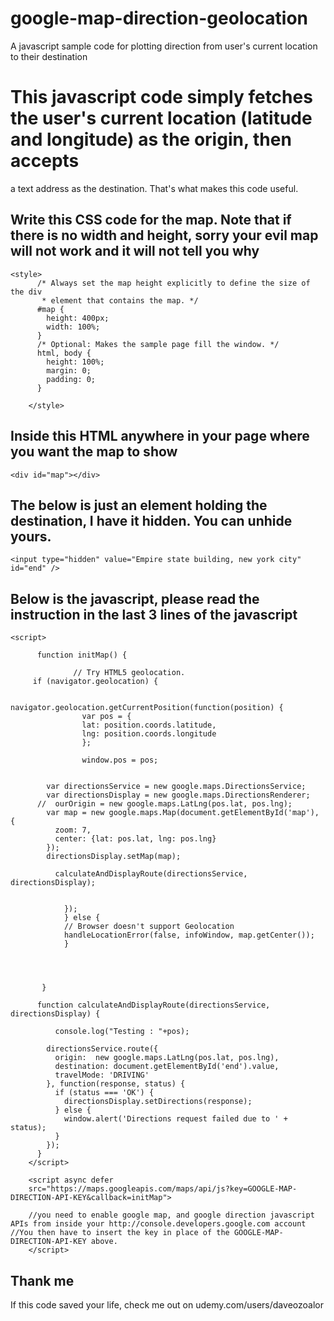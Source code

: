 # google-map-direction-geolocation
A javascript sample code for plotting direction from user's current location to their destination



# This javascript code simply fetches the user's current location (latitude and longitude) as the origin, then accepts
a text address as the destination. That's what makes this code useful. 

## Write this CSS code for the map. Note that if there is no width and height, sorry your evil map will not work and it will not tell you why 
````
<style>
      /* Always set the map height explicitly to define the size of the div
       * element that contains the map. */
      #map {
        height: 400px;
        width: 100%;
      }
      /* Optional: Makes the sample page fill the window. */
      html, body {
        height: 100%;
        margin: 0;
        padding: 0;
      }
 
    </style> 
````

## Inside this HTML anywhere in your page where you want the map to show 
   `
    <div id="map"></div>
    `
    
    
## The below is just an element holding the destination, I have it hidden. You can unhide yours. 
   
    <input type="hidden" value="Empire state building, new york city" id="end" />
  

## Below is the javascript, please read the instruction in the last 3 lines of the javascript 

````
<script>

      function initMap() {

              // Try HTML5 geolocation.
     if (navigator.geolocation) {
            
            navigator.geolocation.getCurrentPosition(function(position) {
                var pos = {
                lat: position.coords.latitude,
                lng: position.coords.longitude
                };

                window.pos = pos; 


        var directionsService = new google.maps.DirectionsService;
        var directionsDisplay = new google.maps.DirectionsRenderer;
      //  ourOrigin = new google.maps.LatLng(pos.lat, pos.lng);
        var map = new google.maps.Map(document.getElementById('map'), {
          zoom: 7,
          center: {lat: pos.lat, lng: pos.lng}
        });
        directionsDisplay.setMap(map);

          calculateAndDisplayRoute(directionsService, directionsDisplay);


            });
            } else {
            // Browser doesn't support Geolocation
            handleLocationError(false, infoWindow, map.getCenter());
            }



        
       }

      function calculateAndDisplayRoute(directionsService, directionsDisplay) {

          console.log("Testing : "+pos);

        directionsService.route({
          origin:  new google.maps.LatLng(pos.lat, pos.lng),
          destination: document.getElementById('end').value,
          travelMode: 'DRIVING'
        }, function(response, status) {
          if (status === 'OK') {
            directionsDisplay.setDirections(response);
          } else {
            window.alert('Directions request failed due to ' + status);
          }
        });
      }
    </script>
    
    <script async defer
    src="https://maps.googleapis.com/maps/api/js?key=GOOGLE-MAP-DIRECTION-API-KEY&callback=initMap">
    
    //you need to enable google map, and google direction javascript APIs from inside your http://console.developers.google.com account
//You then have to insert the key in place of the GOOGLE-MAP-DIRECTION-API-KEY above.
    </script>
````


## Thank me
If this code saved your life, check me out on udemy.com/users/daveozoalor
